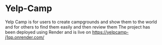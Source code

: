 # Yelp-Camp
Yelp Camp is for users to create campgrounds and show them to the world and for others to find them easily and then review them
The project has been deployed using Render and is live on https://yelpcamp-j1qp.onrender.com/
